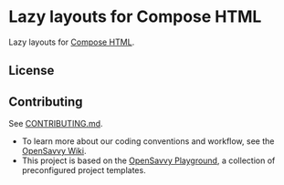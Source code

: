 # Lazy layouts for Compose HTML

Lazy layouts for [Compose HTML](https://github.com/JetBrains/compose-multiplatform#compose-html).

## License

<!-- Mentions under which license you are publishing the project. -->
<!-- Add the full text to the LICENSE file. -->

## Contributing

See [CONTRIBUTING.md](CONTRIBUTING.md).
- To learn more about our coding conventions and workflow, see the [OpenSavvy Wiki](https://gitlab.com/opensavvy/wiki/-/blob/main/README.md#wiki).
- This project is based on the [OpenSavvy Playground](docs/playground/README.md), a collection of preconfigured project templates.
